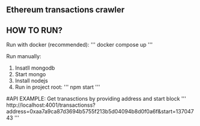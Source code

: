 ## Ethereum transactions crawler

## HOW TO RUN?

Run with docker (recommended):
'''
docker compose up
'''

Run manually:

1. Insatll mongodb 
2. Start mongo
2. Install nodejs
3. Run in project root:
'''
npm start
'''


#API EXAMPLE:
Get tranasctions by providing address and start block
'''
http://localhost:4001/transactionss?address=0xaa7a9ca87d3694b5755f213b5d04094b8d0f0a6f&start=13704743
'''

